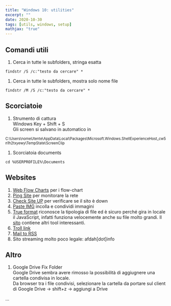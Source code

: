 ```yaml
---
title: "Windows 10: utilities"
excerpt: ""
date: 2020-10-30
tags: [utils, windows, setup]
mathjax: "true"
---
```


## Comandi utili
1. Cerca in tutte le subfolders, stringa esatta
```console
findstr /S /c:"testo da cercare" *
```
1. Cerca in tutte le subfolders, mostra solo nome file
```console
findstr /M /S /c:"testo da cercare" *
```

## Scorciatoie
1. Strumento di cattura  
Windows Key + Shift + S  
Gli screen si salvano in automatico in  
<span style="font-size: 3mm">
C:\Users\nomeUtente\AppData\Local\Packages\Microsoft.Windows.ShellExperienceHost_cw5n1h2txyewy\TempState\ScreenClip  
</span>

1. Scorciatoia documents
```console
cd %USERPROFILE%\Documents
```


## Websites
1. [Web Flow Charts](https://app.diagrams.net) per i flow-chart
1. [Ping Site](https://ping.canbeuseful.com/en#ping) per monitorare la rete
1. [Check Site UP](https://www.uptrends.com/tools/uptime) per verificare se il sito è down
1. [Paste IMG](https://snipboard.io) incolla e condividi immagini
1. [True format](https://www.toolsley.com/file.html) riconosce la tipologia di file ed è sicuro perché gira in locale il JavaScript, infatti funziona velocemente anche su file molto grandi. Il [sito](https://www.toolsley.com/) contiene altri tool interessanti.
1. [Troll link](https://matias.ma/nsfw/)
1. [Mail to RSS](https://notifier.in/integrations/email-to-rss)
1. Sito streaming molto poco legale: afdah[dot]info



## Altro
1. Google Drive Fix Folder  
Google Drive sembra avere rimosso la possibilità di aggiugnere una cartella condivisa in locale.  
Da browser tra i file condivisi, selezionare la cartella da portare sul client di Google Drive → shift+z → aggiungi a Drive









...

